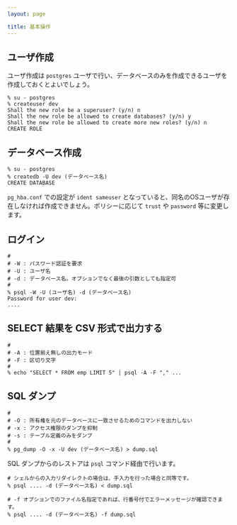 ```yaml
---
layout: page

title: 基本操作
---
```


## ユーザ作成

ユーザ作成は `postgres` ユーザで行い、データベースのみを作成できるユーザを作成しておくとよいでしょう。

    % su - postgres
    % createuser dev
    Shall the new role be a superuser? (y/n) n
    Shall the new role be allowed to create databases? (y/n) y
    Shall the new role be allowed to create more new roles? (y/n) n
    CREATE ROLE


## データベース作成

    % su - postgres
    % createdb -U dev (データベース名)
    CREATE DATABASE

`pg_hba.conf` での設定が `ident sameuser` となっていると、同名のOSユーザが存在しなければ作成できません。ポリシーに応じて `trust` や `password` 等に変更します。


## ログイン

    #
    # -W : パスワード認証を要求
    # -U : ユーザ名
    # -d : データベース名。オプションでなく最後の引数としても指定可
    #
    % psql -W -U (ユーザ名) -d (データベース名)
    Password for user dev:
    ....


## SELECT 結果を CSV 形式で出力する

    #
    # -A : 位置揃え無しの出力モード
    # -F : 区切り文字
    #
    % echo "SELECT * FROM emp LIMIT 5" | psql -A -F "," ...


## SQL ダンプ

    #
    # -O : 所有権を元のデータベースに一致させるためのコマンドを出力しない
    # -x : アクセス権限のダンプを抑制
    # -s : テーブル定義のみをダンプ
    #
    % pg_dump -O -x -U dev (データベース名) > dump.sql

SQL ダンプからのレストアは `psql` コマンド経由で行います。

    # シェルからの入力リダイレクトの場合は、手入力を行った場合と同等です。
    % psql .... -d (データベース名) < dump.sql

    # -f オプションでのファイル名指定であれば、行番号付でエラーメッセージが確認できます。
    % psql .... -d (データベース名) -f dump.sql


